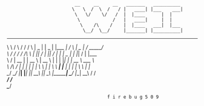 


                             __     __     __   _______   __________
                            \   \  /  \  /   / |   ____| |___    ___|
                             \   \/    \/   /  |  |____      |  |
                              \            /   |   ____|     |  |
                               \    /\    /    |  |____   ___|  |___
                                \__/  \__/     |_______| |__________|

   __     __     __    _____      _______     ________    __________    _____    ________    ________
  \   \  /  \  /   /  /      \   |    _   |  |    _   |  |___    ___|  /     \  |   _    |  /  _____/                        
   \   \/    \/   /  /   /\   \  |   |_|  /  |   |_|  /      |  |     |   _   | |  |_|   / |  |___                         
    \            /  |    __    | |   __  \   |   __  \       |  |     |  |_|  | |   __  \   \___  \                    
     \    /\    /   |   |  |   | |  |  \  \  |  |  \  \   ___|  |___  |       | |  |  \  \      |  |                    
      \__/  \__/    |___|  |___| |__|   \__\ |__|   \__\ |__________|  \_____/  |__|   \__\     /  /                    
       _______________________________________________________________________________________/  /                                                               
       \________________________________________________________________________________________/                         


                                         f i r e b u g 5 0 9              

